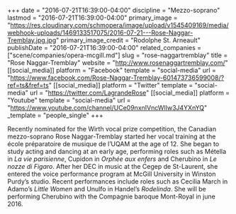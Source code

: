 +++
date = "2016-07-21T16:39:00-04:00"
discipline = "Mezzo-soprano"
lastmod = "2016-07-21T16:39:00-04:00"
primary_image = "https://res.cloudinary.com/schmopera/image/upload/v1545409169/media/webhook-uploads/1469133517075/2016-07-21---Rose-Naggar-Tremblay.jpg.jpg"
primary_image_credit = "Rodolphe St. Arneault"
publishDate = "2016-07-21T16:39:00-04:00"
related_companies = ["scene/companies/opera-mcgill.md"]
slug = "rose-naggartremblay"
title = "Rose Naggar-Tremblay"
website = "http://www.rosenaggartremblay.com/"
[[social_media]]
platform = "Facebook"
template = "social-media"
url = "https://www.facebook.com/Rose-Naggar-Tremblay-601473736599008/?ref=ts&fref=ts"
[[social_media]]
platform = "Twitter"
template = "social-media"
url = "https://twitter.com/LagrandeRose"
[[social_media]]
platform = "Youtube"
template = "social-media"
url = "https://www.youtube.com/channel/UCe09nxnIVncWlIw3J4YXnYQ"
_template = "people_single"
+++

Recently nominated for the Wirth vocal prize competition, the Canadian mezzo-soprano Rose Naggar-Tremblay started her vocal training at the école préparatoire de musique de l’UQAM at the age of 12. She began to study acting and dancing at an early age, performing roles such as Métella in *La vie parisienne*, Cupidon in *Orphée aux enfers* and Cherubino in *Le nozze di Figaro*. After her DEC in music at the Cegep de St-Laurent, she entered the voice performance program at McGill University in Winston Purdy’s studio. Recent performances include roles such as Cecilia March in Adamo’s *Little Women* and Unulfo in Handel’s *Rodelinda*. She will be performing Cherubino with the Compagnie baroque Mont-Royal in june 2016.
